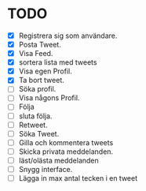# TODO 
- [X] Registrera sig som användare.
- [X] Posta Tweet. 
- [X] Visa Feed. 
- [x] sortera lista med tweets
- [x] Visa egen Profil.
- [x] Ta bort tweet. 
- [ ] Söka profil.
- [ ] Visa någons Profil.
- [ ] Följa
- [ ] sluta följa.
- [ ] Retweet. 
- [ ] Söka Tweet.
- [ ] Gilla och kommentera tweets
- [ ] Skicka privata meddelanden. 
- [ ] läst/olästa meddelanden 
- [ ] Snygg interface. 
- [ ] Lägga in max antal tecken i en tweet